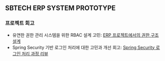 ## SBTECH ERP SYSTEM PROTOTYPE

### 프로젝트 회고
- 유연한 권한 관리 시스템을 위한 RBAC 설계 고민: [ERP 프로젝트에서의 권한 구조 설계](https://ddungeeee.github.io/posts/erp-rbac-system/)
- Spring Security 기반 로그인 처리에 대한 고민과 개선 회고: [Spring Security 로그인 처리 과정 리뷰](https://ddungeeee.github.io/posts/spring-security-login-review/)
